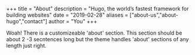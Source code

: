 +++
title = "About"
description = "Hugo, the world’s fastest framework for building websites"
date = "2019-02-28"
aliases = ["about-us","about-hugo","contact"]
author = "You"
+++

Woah! There is a customizeable 'about' section. This section should be about 2 -3 secntences long but the theme handles 'about' sections of any length just right. 